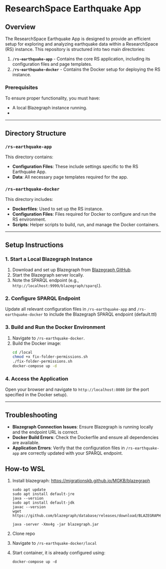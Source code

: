 # ResearchSpace Earthquake App

## Overview
The ResearchSpace Earthquake App is designed to provide an efficient setup for exploring and analyzing earthquake data within a ResearchSpace (RS) instance. This repository is structured into two main directories:

1. **`/rs-earthquake-app`** - Contains the core RS application, including its configuration files and page templates.
2. **`/rs-earthquake-docker`** - Contains the Docker setup for deploying the RS instance.

### Prerequisites
To ensure proper functionality, you must have:
- A local Blazegraph instance running.
- 

---

## Directory Structure

### `/rs-earthquake-app`
This directory contains:
- **Configuration Files**: These include settings specific to the RS Earthquake App.
- **Data**: All necessary page templates required for the app.

### `/rs-earthquake-docker`
This directory includes:
- **Dockerfiles**: Used to set up the RS instance.
- **Configuration Files**: Files required for Docker to configure and run the RS environment.
- **Scripts**: Helper scripts to build, run, and manage the Docker containers.

---

## Setup Instructions

### 1. Start a Local Blazegraph Instance
1. Download and set up Blazegraph from [Blazegraph GitHub](https://github.com/blazegraph/database).
2. Start the Blazegraph server locally.
3. Note the SPARQL endpoint (e.g., `http://localhost:9999/blazegraph/sparql`).

### 2. Configure SPARQL Endpoint
Update all relevant configuration files in `/rs-earthquake-app` and `/rs-earthquake-docker` to include the Blazegraph SPARQL endpoint (default.ttl)

### 3. Build and Run the Docker Environment
1. Navigate to `/rs-earthquake-docker`.
2. Build the Docker image:
   ```bash
   cd /local
   chmod +x fix-folder-permissions.sh
   ./fix-folder-permissions.sh
   docker-compose up -d
   ```

### 4. Access the Application
Open your browser and navigate to `http://localhost:8080` (or the port specified in the Docker setup).

---

## Troubleshooting
- **Blazegraph Connection Issues**: Ensure Blazegraph is running locally and the endpoint URL is correct.
- **Docker Build Errors**: Check the Dockerfile and ensure all dependencies are available.
- **Application Errors**: Verify that the configuration files in `/rs-earthquake-app` are correctly updated with your SPARQL endpoint.


## How-to WSL
1) Install blazegraph:
   https://migrationskb.github.io/MGKB/blazegraph
   ```
   sudo apt update
   sudo apt install default-jre 
   java --version 
   sudo apt install default-jdk
   javac --version 
   wget https://github.com/blazegraph/database/releases/download/BLAZEGRAPH_2_1_6_RC/blazegraph.jar
   
   java -server -Xmx4g -jar blazegraph.jar
   
   ```

2) Clone repo
3) Navigate to `/rs-earthquake-docker/local`
4) Start container, it is already configured using:
   ```
   docker-compose up -d
   ```